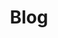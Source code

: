 ---
weight: 1
title: "Blog"
description: "Occasional updates on my current life events."
icon: "newspaper"
---